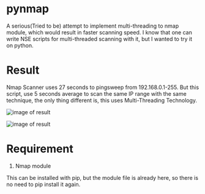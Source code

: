 # pynmap
A serious(Tried to be) attempt to implement multi-threading to nmap module, which would result in faster scanning speed. I know that one can write NSE scripts for multi-threaded scanning with it, but I wanted to try it on python.

Result
======
Nmap Scanner uses 27 seconds to pingsweep from 192.168.0.1-255. But this script, use 5 seconds average to scan the same IP range with the same technique, the only thing different is, this uses Multi-Threading Technology.

![image of result](http://i.imgur.com/Im87Hj0.png)

![image of result](http://i.imgur.com/WZoEJTL.png)

Requirement
===========
1. Nmap module


This can be installed with pip, but the module file is already here, so there is no need to pip install it again.
